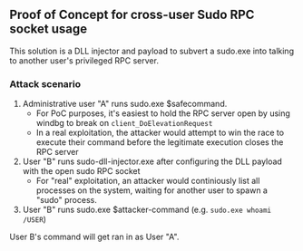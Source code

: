 ## Proof of Concept for cross-user Sudo RPC socket usage

This solution is a DLL injector and payload to subvert a sudo.exe into talking to another user's privileged RPC server.

### Attack scenario

1. Administrative user "A" runs sudo.exe $safecommand.
	* For PoC purposes, it's easiest to hold the RPC server open by using windbg to break on `client_DoElevationRequest`
	* In a real exploitation, the attacker would attempt to win the race to execute their command before the legitimate execution closes the RPC server
2. User "B" runs sudo-dll-injector.exe after configuring the DLL payload with the open sudo RPC socket
	* For "real" exploitation, an attacker would continiously list all processes on the system, waiting for another user to spawn a "sudo" process.
3. User "B" runs sudo.exe $attacker-command (e.g. `sudo.exe whoami /USER`)

User B's command will get ran in as User "A".
